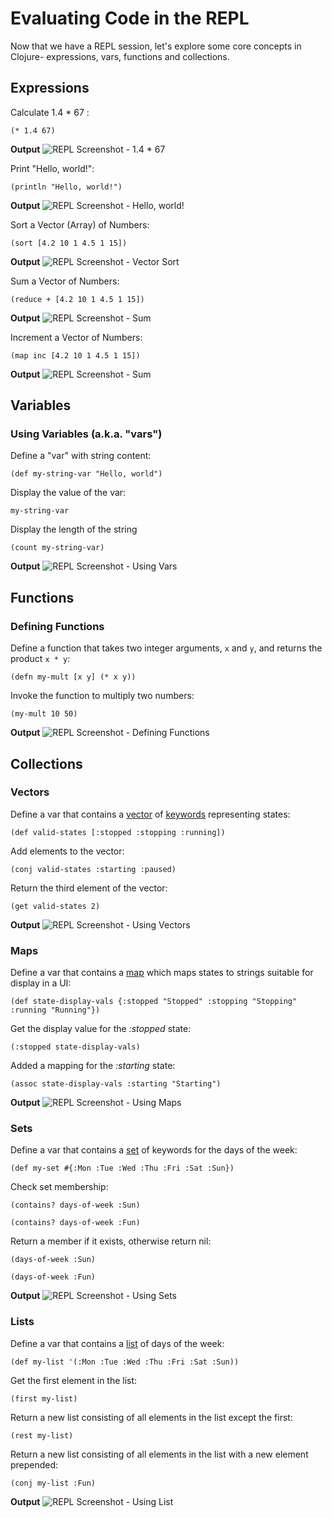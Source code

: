 # Evaluating Code in the REPL

Now that we have a REPL session, let's explore some core concepts in Clojure- expressions, vars, functions and collections.

## Expressions

Calculate 1.4 * 67 :

`(* 1.4 67)`

**Output**
![REPL Screenshot - 1.4 * 67](images/repl_expr_mult.jpg)


Print "Hello, world!":

`(println "Hello, world!")`

**Output**
![REPL Screenshot - Hello, world!](images/repl_hello_world.jpg)


Sort a Vector (Array) of Numbers:

`(sort [4.2 10 1 4.5 1 15])`

**Output**
![REPL Screenshot - Vector Sort](images/repl_expr_sort.jpg)


Sum a Vector of Numbers:

`(reduce + [4.2 10 1 4.5 1 15])`

**Output**
![REPL Screenshot - Sum](images/repl_expr_reduce.jpg)


Increment a Vector of Numbers:

`(map inc [4.2 10 1 4.5 1 15])`

**Output**
![REPL Screenshot - Sum](images/repl_expr_map.jpg)


## Variables

### Using Variables (a.k.a. "vars")

Define a "var" with string content:

`(def my-string-var "Hello, world")`

Display the value of the var:

`my-string-var`

Display the length of the string

`(count my-string-var)`

**Output**
![REPL Screenshot - Using Vars](images/repl_var_use.jpg)

## Functions

### Defining Functions

Define a function that takes two integer arguments, `x` and `y`, and returns the product `x * y`:

`(defn my-mult [x y] (* x y))`

Invoke the function to multiply two numbers:

`(my-mult 10 50)`

**Output**
![REPL Screenshot - Defining Functions](images/repl_funcs_define.jpg)


## Collections

### Vectors

Define a var that contains a [vector](https://clojure.org/reference/data_structures#Vectors) of [keywords](https://clojure.org/reference/data_structures#Keywords) representing states:

`(def valid-states [:stopped :stopping :running])`

Add elements to the vector:

`(conj valid-states :starting :paused)`

Return the third element of the vector:

`(get valid-states 2)`

**Output**
![REPL Screenshot - Using Vectors](images/repl_coll_vector.jpg)

### Maps

Define a var that contains a [map](https://clojure.org/reference/data_structures#Maps) which maps states to strings suitable for display in a UI: 

`(def state-display-vals {:stopped "Stopped" :stopping "Stopping" :running "Running"})`

Get the display value for the _:stopped_ state:

`(:stopped state-display-vals)`

Added a mapping for the _:starting_ state:

`(assoc state-display-vals :starting "Starting")`

**Output**
![REPL Screenshot - Using Maps](images/repl_coll_map.jpg)

### Sets

Define a var that contains a [set](https://clojure.org/reference/data_structures#Sets) of keywords for the days of the week:

`(def my-set #{:Mon :Tue :Wed :Thu :Fri :Sat :Sun})`

Check set membership:

`(contains? days-of-week :Sun)`

`(contains? days-of-week :Fun)`

Return a member if it exists, otherwise return nil:

`(days-of-week :Sun)`

`(days-of-week :Fun)`

**Output**
![REPL Screenshot - Using Sets](images/repl_coll_set.jpg)

### Lists

Define a var that contains a [list](https://clojure.org/reference/data_structures#Lists) of days of the week:

`(def my-list '(:Mon :Tue :Wed :Thu :Fri :Sat :Sun))`

Get the first element in the list:

`(first my-list)`

Return a new list consisting of all elements in the list except the first:

`(rest my-list)`

Return a new list consisting of all elements in the list with a new element prepended:

`(conj my-list :Fun)`

**Output**
![REPL Screenshot - Using List](images/repl_coll_list.jpg)












